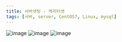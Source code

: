 ```yaml
---
title: 서버셋팅 - 케리터셋
tags: [서버, server, CentOS7, Linux, mysql]
---
```

![image](https://user-images.githubusercontent.com/49426352/144711004-9d84c4eb-eb4f-4121-8720-0f13e6b9d092.png)
![image](https://user-images.githubusercontent.com/49426352/144711006-25031f20-ef3e-40b4-9ce0-acec76fee576.png)
![image](https://user-images.githubusercontent.com/49426352/144711009-b33528f4-b80d-45c3-b7a5-8675025e26c9.png)
